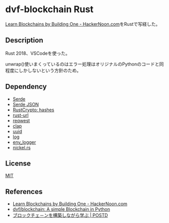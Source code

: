 # dvf-blockchain Rust

[Learn Blockchains by Building One \- HackerNoon\.com](https://hackernoon.com/learn-blockchains-by-building-one-117428612f46)をRustで写経した。

## Description

Rust 2018、VSCodeを使った。  

unwrap()使いまくっているのはエラー処理はオリジナルのPythonのコードと同程度にしかしないという方針のため。  

## Dependency

 - [Serde](https://github.com/serde-rs/serde)
 - [Serde JSON](https://github.com/serde-rs/json)
 - [RustCrypto: hashes](https://github.com/RustCrypto/hashes)
 - [rust-url](https://github.com/servo/rust-url)
 - [reqwest](https://github.com/seanmonstar/reqwest)
 - [clap](https://github.com/clap-rs/clap)
 - [uuid](https://github.com/uuid-rs/uuid)
 - [log](https://github.com/rust-lang/log)
 - [env_logger](https://github.com/sebasmagri/env_logger/)
 - [nickel.rs](https://github.com/nickel-org/nickel.rs)

## License

[MIT](https://github.com/tcnksm/tool/blob/master/LICENCE)

## References
- [Learn Blockchains by Building One \- HackerNoon\.com](https://hackernoon.com/learn-blockchains-by-building-one-117428612f46)
- [dvf/blockchain: A simple Blockchain in Python](https://github.com/dvf/blockchain)
- [ブロックチェ－ンを構築しながら学ぶ \| POSTD](https://postd.cc/learn-blockchains-by-building-one/)
